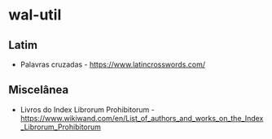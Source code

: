 # wal-util


## Latim

- Palavras cruzadas - https://www.latincrosswords.com/

## Miscelânea
- Livros do Index Librorum Prohibitorum - https://www.wikiwand.com/en/List_of_authors_and_works_on_the_Index_Librorum_Prohibitorum
